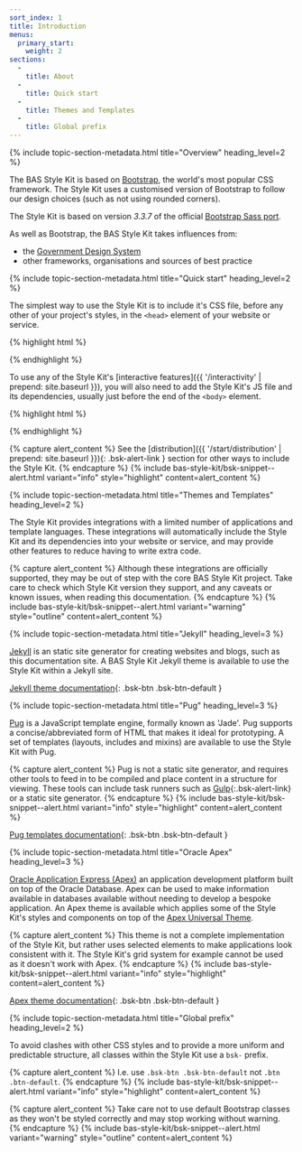```yaml
---
sort_index: 1
title: Introduction
menus:
  primary_start:
    weight: 2
sections:
  -
    title: About
  -
    title: Quick start
  -
    title: Themes and Templates
  -
    title: Global prefix
---
```


{% include topic-section-metadata.html
  title="Overview"
  heading_level=2
%}

The BAS Style Kit is based on [Bootstrap](https://www.getbootstrap.com), the world's most popular CSS framework.
The Style Kit uses a customised version of Bootstrap to follow our design choices (such as not using rounded corners).

The Style Kit is based on version *3.3.7* of the official [Bootstrap Sass port](https://github.com/twbs/bootstrap-sass).

As well as Bootstrap, the BAS Style Kit takes influences from:

* the [Government Design System](https://design-system.service.gov.uk)
* other frameworks, organisations and sources of best practice

{% include topic-section-metadata.html
  title="Quick start"
  heading_level=2
%}

The simplest way to use the Style Kit is to include it's CSS file, before any other of your project's styles, in the
<code>&lt;head&gt;</code> element of your website or service.

{% highlight html %}
<link rel="stylesheet" href="{{ site.data.variables.cdn_base }}/{% include bsk-version.html %}/css/bas-style-kit.min.css" integrity="
  {%- unless jekyll.environment == 'production' -%}
    {{ site.data.bsk_sri_base_staging['dist/css/bas-style-kit.min.css'] }}
  {%- else -%}
    {{ site.data.bsk_sri_base_production['dist/css/bas-style-kit.min.css'] }}
  {%- endunless -%}" crossorigin="anonymous">
{% endhighlight %}

To use any of the Style Kit's [interactive features]({{ '/interactivity' | prepend: site.baseurl }}), you will also need
to add the Style Kit's JS file and its dependencies, usually just before the end of the <code>&lt;body&gt;</code>
element.

{% highlight html %}
<script src="{{ site.data.variables.cdn_base_libs }}/jquery/3.5.1/js/jquery-3.5.1.min.js" integrity="{{ site.data.bas_cdn_libs_sri['libs/jquery/3.5.1/js/jquery-3.5.1.min.js'] }}" crossorigin="anonymous"></script>
<script src="{{ site.data.variables.cdn_base_libs }}/js-cookie/2.2.1/js/js.cookie-2.2.1.min.js" integrity="{{ site.data.bas_cdn_libs_sri['libs/js-cookie/2.2.1/js/js.cookie-2.2.1.min.js'] }}" crossorigin="anonymous"></script>
<script src="{{ site.data.variables.cdn_base }}/{% include bsk-version.html %}/js/bas-style-kit.min.js" integrity="
  {%- unless jekyll.environment == 'production' -%}
    {{ site.data.bsk_sri_base_staging['dist/js/bas-style-kit.min.js'] }}
  {%- else -%}
    {{ site.data.bsk_sri_base_production['dist/js/bas-style-kit.min.js'] }}
  {%- endunless -%}" crossorigin="anonymous"></script>
{% endhighlight %}

{% capture alert_content %}
See the [distribution]({{ '/start/distribution' | prepend: site.baseurl }}){: .bsk-alert-link } section for other ways
to include the Style Kit.
{% endcapture %}
{% include bas-style-kit/bsk-snippet--alert.html
  variant="info"
  style="highlight"
  content=alert_content
%}

{% include topic-section-metadata.html
  title="Themes and Templates"
  heading_level=2
%}

The Style Kit provides integrations with a limited number of applications and template languages. These integrations
will automatically include the Style Kit and its dependencies into your website or service, and may provide other
features to reduce having to write extra code.

{% capture alert_content %}
Although these integrations are officially supported, they may be out of step with the core BAS Style Kit project. Take
care to check which Style Kit version they support, and any caveats or known issues, when reading this documentation.
{% endcapture %}
{% include bas-style-kit/bsk-snippet--alert.html
  variant="warning"
  style="outline"
  content=alert_content
%}

{% include topic-section-metadata.html
  title="Jekyll"
  heading_level=3
%}

[Jekyll](https://jekyllrb.com) is an static site generator for creating websites and blogs, such as this documentation
site. A BAS Style Kit Jekyll theme is available to use the Style Kit within a Jekyll site.

[Jekyll theme documentation](https://github.com/antarctica/bas-style-kit-jekyll-theme){: .bsk-btn .bsk-btn-default }

{% include topic-section-metadata.html
  title="Pug"
  heading_level=3
%}

[Pug](https://pugjs.org) is a JavaScript template engine, formally known as 'Jade'. Pug supports a concise/abbreviated
form of HTML that makes it ideal for prototyping. A set of templates (layouts, includes and mixins) are available to
use the Style Kit with Pug.

{% capture alert_content %}
Pug is not a static site generator, and requires other tools to feed in to be compiled and place content in a structure
for viewing. These tools can include task runners such as [Gulp](https://gulpjs.com/){:.bsk-alert-link} or a static
site generator.
{% endcapture %}
{% include bas-style-kit/bsk-snippet--alert.html
  variant="info"
  style="highlight"
  content=alert_content
%}

[Pug templates documentation](https://github.com/antarctica/bas-style-kit-pug-templates){: .bsk-btn .bsk-btn-default }

{% include topic-section-metadata.html
  title="Oracle Apex"
  heading_level=3
%}

[Oracle Application Express (Apex)](https://apex.oracle.com/en/) an application development platform built on top of
the Oracle Database. Apex can be used to make information available in databases available without needing to develop
a bespoke application. An Apex theme is available which applies some of the Style Kit's styles and components on top of
the [Apex Universal Theme](https://apex.oracle.com/pls/apex/f?p=42:100::::::).

{% capture alert_content %}
This theme is not a complete implementation of the Style Kit, but rather uses selected elements to make applications
look consistent with it. The Style Kit's grid system for example cannot be used as it doesn't work with Apex.
{% endcapture %}
{% include bas-style-kit/bsk-snippet--alert.html
  variant="info"
  style="highlight"
  content=alert_content
%}

[Apex theme documentation](https://github.com/antarctica/bas-style-kit-apex-theme){: .bsk-btn .bsk-btn-default }

{% include topic-section-metadata.html
  title="Global prefix"
  heading_level=2
%}

To avoid clashes with other CSS styles and to provide a more uniform and predictable structure, all classes within the
Style Kit use a `bsk-` prefix.

{% capture alert_content %}
I.e. use `.bsk-btn .bsk-btn-default` not `.btn .btn-default`.
{% endcapture %}
{% include bas-style-kit/bsk-snippet--alert.html
  variant="info"
  style="highlight"
  content=alert_content
%}

{% capture alert_content %}
Take care not to use default Bootstrap classes as they won't be styled correctly and may stop working without warning.
{% endcapture %}
{% include bas-style-kit/bsk-snippet--alert.html
  variant="warning"
  style="outline"
  content=alert_content
%}
